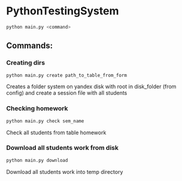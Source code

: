 # PythonTestingSystem

```bash
python main.py <command> 
```

## Commands:

### Creating dirs

```bash
python main.py create path_to_table_from_form
```

Creates a folder system on yandex disk with root in disk_folder (from config) and create a session file with all students

### Checking homework

```bash
python main.py check sem_name
```

Check all students from table homework

### Download all students work from disk

```bash
python main.py download
```

Download all students work into temp directory
